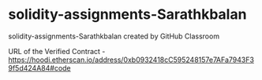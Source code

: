 # solidity-assignments-Sarathkbalan
solidity-assignments-Sarathkbalan created by GitHub Classroom

URL of the Verified Contract -https://hoodi.etherscan.io/address/0xb0932418cC595248157e7AFa7943F39f5d424A84#code
